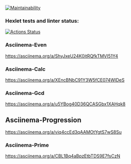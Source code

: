 [![Maintainability](https://api.codeclimate.com/v1/badges/3773d7db9b07d158dcab/maintainability)](https://codeclimate.com/github/cm-ryffel/php-project-45/maintainability)



### Hexlet tests and linter status:
[![Actions Status](https://github.com/cm-ryffel/php-project-45/actions/workflows/hexlet-check.yml/badge.svg)](https://github.com/cm-ryffel/php-project-45/actions)

### Asciinema-Even
https://asciinema.org/a/ShyJxeU24K0itRQfkTMVI51Y4

### Asciinema-Calc
https://asciinema.org/a/XEncBNbC91Y3W5fCE074WlDeS

### Asciinema-Gcd
https://asciinema.org/a/u5YBog40D36QCASGbx1XAHqk8

## Asciinema-Progression
https://asciinema.org/a/viq4ccEd3qAAMOtYgtS7wS8Su

### Asciinema-Prime
https://asciinema.org/a/CBL1Bq4aBpzEtbTDS9E7fsCzN